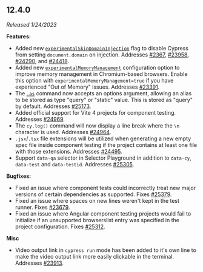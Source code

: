 ## 12.4.0

_Released 1/24/2023_

**Features:**

- Added new
  [`experimentalSkipDomainInjection`](/guides/references/experiments#Experimental-Skip-Domain-Injection)
  flag to disable Cypress from setting `document.domain` on injection. Addresses
  [#2367](https://github.com/cypress-io/cypress/issues/2367),
  [#23958](https://github.com/cypress-io/cypress/issues/23958),
  [#24290](https://github.com/cypress-io/cypress/issues/24290), and
  [#24418](https://github.com/cypress-io/cypress/issues/24418).
- Added new
  [`experimentalMemoryManagement`](/guides/references/experiments#Configuration)
configuration option to improve memory management in Chromium-based browsers. Enable this option with `experimentalMemoryManagement=true` if you have experienced "Out of Memory" issues. Addresses
  [#23391](https://github.com/cypress-io/cypress/issues/23391).
- The [`.as`](/api/commands/as) command now accepts an options argument, allowing an alias
  to be stored as type "query" or "static" value. This is stored as "query" by default. Addresses
  [#25173](https://github.com/cypress-io/cypress/issues/25173).
- Added official support for Vite 4 projects for component testing. Addresses
  [#24969](https://github.com/cypress-io/cypress/issues/24969).
- The `cy.log()` command will now display a line break where the `\n` character
  is used. Addresses
  [#24964](https://github.com/cypress-io/cypress/issues/24964).
- `.jsx`/`.tsx` file extensions will be utilized when generating a new empty
  spec file inside component testing if the project contains at least one file
  with those extensions. Addresses
  [#24495](https://github.com/cypress-io/cypress/issues/24495).
- Support `data-qa` selector in Selector Playground in addition to `data-cy`,
  `data-test` and `data-testid`. Addresses
  [#25305](https://github.com/cypress-io/cypress/issues/25305).

**Bugfixes:**

- Fixed an issue where component tests could incorrectly treat new major
  versions of certain dependencies as supported. Fixes
  [#25379](https://github.com/cypress-io/cypress/issues/25379).
- Fixed an issue where spaces on new lines weren't kept in the test runner.
  Fixes [#23679](https://github.com/cypress-io/cypress/issues/23679).
- Fixed an issue where Angular component testing projects would fail to
  initialize if an unsupported browserslist entry was specified in the project
  configuration. Fixes
  [#25312](https://github.com/cypress-io/cypress/issues/25312).

**Misc**

- Video output link in `cypress run` mode has been added to it's own line to
  make the video output link more easily clickable in the terminal. Addresses
  [#23913](https://github.com/cypress-io/cypress/issues/23913).
